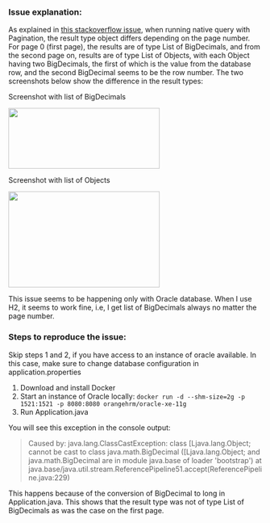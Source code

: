 ### Issue explanation:

As explained in [this stackoverflow issue][1], when running native query with Pagination, the result type object differs
depending on the page number. For page 0 (first page), the results are of type List of BigDecimals, and from the second
page on, results are of type List of Objects, with each Object having two BigDecimals, the first of which is the value
from the database row, and the second BigDecimal seems to be the row number. The two screenshots below show the 
difference in the result types:

Screenshot with list of BigDecimals

<img src="https://i.stack.imgur.com/5VS5i.png" width="300" height="120">


Screenshot with list of Objects

<img src="https://i.stack.imgur.com/MoQrZ.png" width="300" height="190">

This issue seems to be happening only with Oracle database. When I use H2, it seems to work fine, i.e, I get list of 
BigDecimals always no matter the page number.

### Steps to reproduce the issue:

Skip steps 1 and 2, if you have access to an instance of oracle available. In this case, make sure to change database 
configuration in application.properties

1. Download and install Docker
2. Start an instance of Oracle locally: `docker run -d --shm-size=2g -p 1521:1521 -p 8080:8080 orangehrm/oracle-xe-11g`
3. Run Application.java

You will see this exception in the console output:

> Caused by: java.lang.ClassCastException: class [Ljava.lang.Object; cannot be cast to class java.math.BigDecimal ([Ljava.lang.Object; and java.math.BigDecimal are in module java.base of loader 'bootstrap')
  	at java.base/java.util.stream.ReferencePipeline$5$1.accept(ReferencePipeline.java:229)

This happens because of the conversion of BigDecimal to long in Application.java. This shows that the result type was 
not of type List of BigDecimals as was the case on the first page.

[1]: https://stackoverflow.com/q/63738889/2736153
[proper-results-screenshot]: https://i.stack.imgur.com/5VS5i.png
[issue-screenshot]: https://i.stack.imgur.com/MoQrZ.png